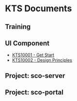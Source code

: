 # KTS Documents

## Training

## UI Component

* [KTS10001 - Get Start](/reference/3kts-works/32ts-ui-component/kts10001-get-start.md)
* [KTS10002 - Design Principles](/reference/3kts-works/32ts-ui-component/kts10002-design-principles.md)

## Project: sco-server

## Project: sco-portal



